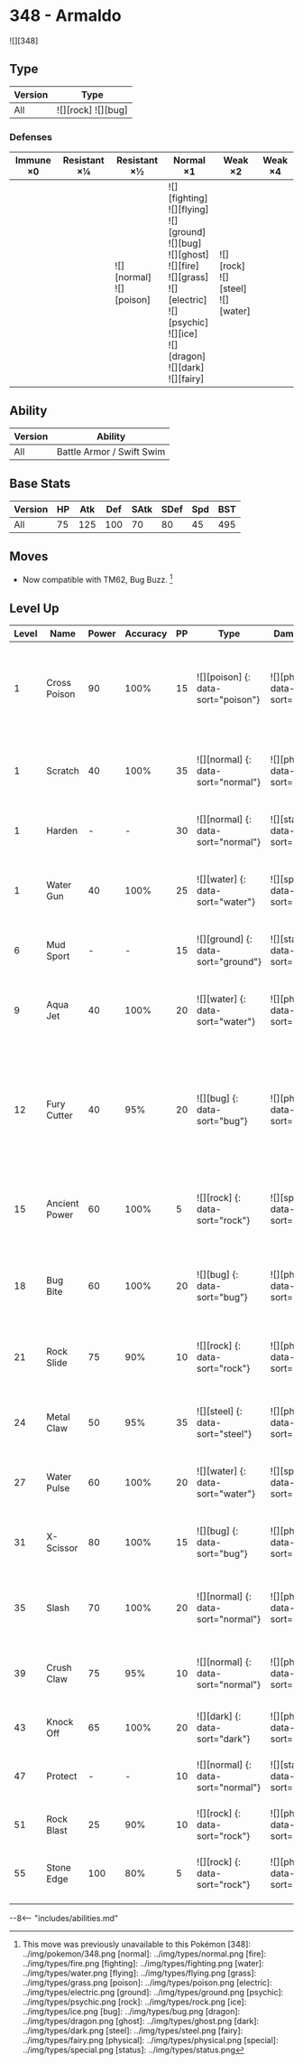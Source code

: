 # 348 - Armaldo
![][348]

## Type

Version | Type
---     | ---
All     | ![][rock]  ![][bug]

### Defenses

Immune ×0 | Resistant ×¼ | Resistant ×½                   | Normal ×1                                                                                                                                                                                   | Weak ×2                                   | Weak ×4
---       | ---          | ---                            | ---                                                                                                                                                                                         | ---                                       | ---
&nbsp;    | &nbsp;       | ![][normal]<br>![][poison]<br> | ![][fighting]<br>![][flying]<br>![][ground]<br>![][bug]<br>![][ghost]<br>![][fire]<br>![][grass]<br>![][electric]<br>![][psychic]<br>![][ice]<br>![][dragon]<br>![][dark]<br>![][fairy]<br> | ![][rock]<br>![][steel]<br>![][water]<br> | &nbsp;

## Ability

Version | Ability
---     | ---
All     | Battle Armor / Swift Swim

## Base Stats

Version | HP  | Atk | Def | SAtk | SDef | Spd | BST
---     | --- | --- | --- | ---  | ---  | --- | ---
All     | 75  | 125 | 100 | 70   | 80   | 45  | 495

## Moves

 - Now compatible with TM62, Bug Buzz. [^1]

## Level Up

Level | Name          | Power | Accuracy | PP  | Type                               | Damage Class                           | Description
---   | ---           | ---   | ---      | --- | ---                                | ---                                    | ---
1     | Cross Poison  | 90    | 100%     | 15  | ![][poison] {: data-sort="poison"} | ![][physical] {: data-sort="physical"} | Has an increased chance for a critical hit and a 10% chance to poison the target.
1     | Scratch       | 40    | 100%     | 35  | ![][normal] {: data-sort="normal"} | ![][physical] {: data-sort="physical"} | Inflicts regular damage with no additional effect.
1     | Harden        | -     | -        | 30  | ![][normal] {: data-sort="normal"} | ![][status] {: data-sort="status"}     | Raises the user's Defense by one stage.
1     | Water Gun     | 40    | 100%     | 25  | ![][water] {: data-sort="water"}   | ![][special] {: data-sort="special"}   | Inflicts regular damage with no additional effect.
6     | Mud Sport     | -     | -        | 15  | ![][ground] {: data-sort="ground"} | ![][status] {: data-sort="status"}     | Halves all Electric-type damage.
9     | Aqua Jet      | 40    | 100%     | 20  | ![][water] {: data-sort="water"}   | ![][physical] {: data-sort="physical"} | Inflicts regular damage with no additional effect.
12    | Fury Cutter   | 40    | 95%      | 20  | ![][bug] {: data-sort="bug"}       | ![][physical] {: data-sort="physical"} | Power doubles every turn this move is used in succession after the first, maxing out after five turns.
15    | Ancient Power | 60    | 100%     | 5   | ![][rock] {: data-sort="rock"}     | ![][special] {: data-sort="special"}   | Has a 10% chance to raise all of the user's stats by one stage.
18    | Bug Bite      | 60    | 100%     | 20  | ![][bug] {: data-sort="bug"}       | ![][physical] {: data-sort="physical"} | If target has a berry, inflicts double damage and uses the berry.
21    | Rock Slide    | 75    | 90%      | 10  | ![][rock] {: data-sort="rock"}     | ![][physical] {: data-sort="physical"} | Has a 30% chance to make the target flinch.
24    | Metal Claw    | 50    | 95%      | 35  | ![][steel] {: data-sort="steel"}   | ![][physical] {: data-sort="physical"} | Has a 10% chance to raise the user's Attack by one stage.
27    | Water Pulse   | 60    | 100%     | 20  | ![][water] {: data-sort="water"}   | ![][special] {: data-sort="special"}   | Has a 20% chance to confuse the target.
31    | X-Scissor     | 80    | 100%     | 15  | ![][bug] {: data-sort="bug"}       | ![][physical] {: data-sort="physical"} | Inflicts regular damage with no additional effect.
35    | Slash         | 70    | 100%     | 20  | ![][normal] {: data-sort="normal"} | ![][physical] {: data-sort="physical"} | Has an increased chance for a critical hit.
39    | Crush Claw    | 75    | 95%      | 10  | ![][normal] {: data-sort="normal"} | ![][physical] {: data-sort="physical"} | Has a 50% chance to lower the target's Defense by one stage.
43    | Knock Off     | 65    | 100%     | 20  | ![][dark] {: data-sort="dark"}     | ![][physical] {: data-sort="physical"} | Target drops its held item.
47    | Protect       | -     | -        | 10  | ![][normal] {: data-sort="normal"} | ![][status] {: data-sort="status"}     | Prevents any moves from hitting the user this turn.
51    | Rock Blast    | 25    | 90%      | 10  | ![][rock] {: data-sort="rock"}     | ![][physical] {: data-sort="physical"} | Hits 2-5 times in one turn.
55    | Stone Edge    | 100   | 80%      | 5   | ![][rock] {: data-sort="rock"}     | ![][physical] {: data-sort="physical"} | Has an increased chance for a critical hit.

--8<-- "includes/abilities.md"

[^1]: This move was previously unavailable to this Pokémon
[348]: ../img/pokemon/348.png
[normal]: ../img/types/normal.png
[fire]: ../img/types/fire.png
[fighting]: ../img/types/fighting.png
[water]: ../img/types/water.png
[flying]: ../img/types/flying.png
[grass]: ../img/types/grass.png
[poison]: ../img/types/poison.png
[electric]: ../img/types/electric.png
[ground]: ../img/types/ground.png
[psychic]: ../img/types/psychic.png
[rock]: ../img/types/rock.png
[ice]: ../img/types/ice.png
[bug]: ../img/types/bug.png
[dragon]: ../img/types/dragon.png
[ghost]: ../img/types/ghost.png
[dark]: ../img/types/dark.png
[steel]: ../img/types/steel.png
[fairy]: ../img/types/fairy.png
[physical]: ../img/types/physical.png
[special]: ../img/types/special.png
[status]: ../img/types/status.png
